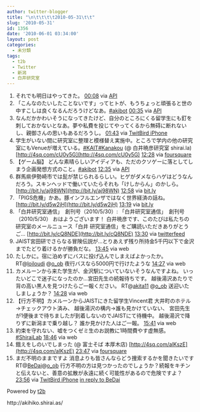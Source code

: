 ```yaml
---
author: twitter-blogger
title: "\n\t\t\t\t2010-05-31\t\t"
slug: '2010-05-31'
id: 1356
date: '2010-06-01 03:34:00'
layout: post
categories:
  - 未分類
tags:
  - t2b
  - Twitter
  - 新潟
  - 白井研究室
---
```


<div>

1.  <span><span>それでも明日はやってきた。</span> <span>[<span>00:08</span>](http://twitter.com/o_ob/status/15046871030) <span>via [API](http://apiwiki.twitter.com/)</span></span></span>
2.  <span><span>「こんなのたいしたことないです」ってヒトが、もうちょっと頑張ると世の中すこしは良くなるんだろうけどなあ。[#akibot](http://twitter.com/search?q=%23akibot "#akibot")</span> <span>[<span>00:35</span>](http://twitter.com/o_ob/status/15048431810) <span>via [API](http://apiwiki.twitter.com/)</span></span></span>
3.  <span><span>なんだかかわいそうになってきたけど、自分のところにくる留学生にも釘を刺しておかないとなあ。夢や私費を投じてやってくるから無碍に断れないし、親御さんの思いもあるだろうし。</span> <span>[<span>01:43</span>](http://twitter.com/o_ob/status/15052273642) <span>via [TwitBird iPhone](http://www.nibirutech.com)</span></span></span>
4.  <span><span>学生がいない間に研究室に整理と模様替え実施中。ところで学内の他の研究室にもVenueが増えている。[#KAIT](http://twitter.com/search?q=%23KAIT "#KAIT")[#Kanakou](http://twitter.com/search?q=%23Kanakou "#Kanakou") (@ 白井暁彦研究室 shirai.la) [http://4sq.com/cU0y5G](http://4sq.com/cU0y5G)</span> <span>[<span>12:28</span>](http://twitter.com/o_ob/status/15082674793) <span>via [foursquare](http://foursquare.com)</span></span></span>
5.  <span><span>【ゲーム脳】 どんな素晴らしいアイディアも、ただのクソゲーに落としてしまう企画発想方式のこと。[#akibot](http://twitter.com/search?q=%23akibot "#akibot")</span> <span>[<span>12:35</span>](http://twitter.com/o_ob/status/15083025089) <span>via [API](http://apiwiki.twitter.com/)</span></span></span>
6.  <span><span>群馬県伊勢崎市では髭が禁じられるらしい。ヒゲがダメならハゲはどうなんだろう。スキンヘッドで働いていたらそれも「けしからん」のかしら。 [http://bit.ly/aj98WN](http://bit.ly/aj98WN)</span> <span>[<span>12:58</span>](http://twitter.com/o_ob/status/15084173826) <span>via [bit.ly](http://bit.ly)</span></span></span>
7.  <span><span>「PIGS危機」かあ。豚インフルエンザではなく世界経済の話ね。 [http://bit.ly/d5w2jH](http://bit.ly/d5w2jH)</span> <span>[<span>13:19</span>](http://twitter.com/o_ob/status/15085209569) <span>via [bit.ly](http://bit.ly)</span></span></span>
8.  <span><span>「白井研究室通信」　創刊号（2010/5/30）: 「白井研究室通信」　創刊号（2010/5/30） おはようございます！ 白井暁彦です、このたびは私たちの研究室のメールニュース「白井 研究室通信」をご購読いただきありがとうご... [http://bit.ly/cQ8NDE](http://bit.ly/cQ8NDE)</span> <span>[<span>13:30</span>](http://twitter.com/o_ob/status/15085698553) <span>via [twitterfeed](http://twitterfeed.com)</span></span></span>
9.  <span><span>JAIST宮田研でさらなる冒険伝説が…とりあえず残り所持金5千円以下で金沢までたどり着けるかが勝負だな。</span> <span>[<span>13:45</span>](http://twitter.com/o_ob/status/15086348809) <span>via web</span></span></span>
10.  <span><span>たしかに。宿に泊めずにバスに投げ込んでしまえばよかったか。 RT@[loiloudi](http://twitter.com/loiloudi "loiloudi") @[o_ob](http://twitter.com/o_ob "o_ob") 夜行バスなら5000円で行けたような</span> <span>[<span>14:27</span>](http://twitter.com/o_ob/status/15088150196) <span>via web</span></span></span>
11.  <span><span>カメルーンから来た学生が、金沢駅についていないそうなんですよね。 いったいどこで迷子になったのか…宮田先生の続報待ちです。 越後湯沢あたりで背の高い黒人を見つけたらご一報ください。 RT@[akita11](http://twitter.com/akita11 "akita11") @[o_ob](http://twitter.com/o_ob "o_ob") 送迎いたしましょうか？</span> <span>[<span>14:28</span>](http://twitter.com/o_ob/status/15088189821) <span>via web</span></span></span>
12.  <span><span>【行方不明】カメルーンからJAISTにきた留学生Vincent君 大井町のホテル→チェックアウト済み、 越後湯沢の構内→誰も見かけていない、 宮田先生が1便後まで待ちましたが到着しないのでJAISTにて待機中。 越後湯沢で降りずに新潟まで乗り越し？ 誰か見かけた人はご一報。</span> <span>[<span>15:41</span>](http://twitter.com/o_ob/status/15091038495) <span>via web</span></span></span>
13.  <span><span>約束を守れない、嘘をつくゼミ生のお説教に1時間費やす虚無感。[#ShiraiLab](http://twitter.com/search?q=%23ShiraiLab "#ShiraiLab")</span> <span>[<span>18:46</span>](http://twitter.com/o_ob/status/15097624421) <span>via web</span></span></span>
14.  <span><span>餓えをしのいでしまった (@ 富士そば 本厚木店) [http://4sq.com/alKszE](http://4sq.com/alKszE)</span> <span>[<span>23:47</span>](http://twitter.com/o_ob/status/15111959465) <span>via [foursquare](http://foursquare.com)</span></span></span>
15.  <span><span>まだ不明のままですよ 消息よりも皆さんならどう捜索するかを聞きたいですRT@[BeDai](http://twitter.com/BeDai "BeDai")@[o_ob](http://twitter.com/o_ob "o_ob") 行方不明の方は見つかったのでしょうか？続報をキチンと伝えないと、善意の拡散が永遠に続く可能性があるので危険ですよ？</span> <span>[<span>23:56</span>](http://twitter.com/o_ob/status/15112496673) <span>via [TwitBird iPhone](http://www.nibirutech.com)</span> [in reply to BeDai](http://twitter.com/BeDai/status/15110994933)</span></span>

</div>

Powered by [t2b](http://t2b.utilz.jp/)

<div>http://akihiko.shirai.as/</div>